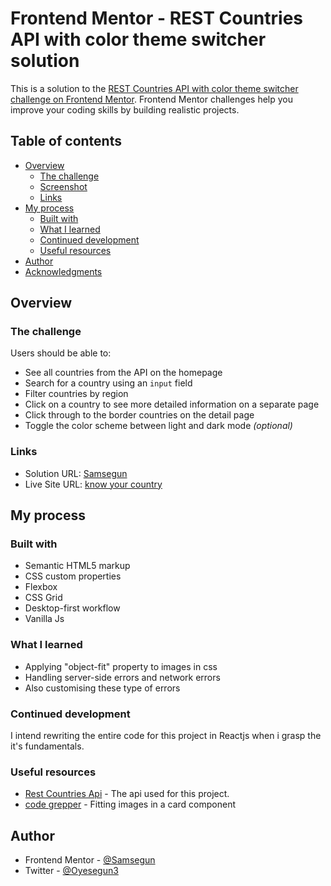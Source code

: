 # Frontend Mentor - REST Countries API with color theme switcher solution

This is a solution to the [REST Countries API with color theme switcher challenge on Frontend Mentor](https://www.frontendmentor.io/challenges/rest-countries-api-with-color-theme-switcher-5cacc469fec04111f7b848ca). Frontend Mentor challenges help you improve your coding skills by building realistic projects.

## Table of contents

- [Overview](#overview)
  - [The challenge](#the-challenge)
  - [Screenshot](#screenshot)
  - [Links](#links)
- [My process](#my-process)
  - [Built with](#built-with)
  - [What I learned](#what-i-learned)
  - [Continued development](#continued-development)
  - [Useful resources](#useful-resources)
- [Author](#author)
- [Acknowledgments](#acknowledgments)

## Overview

### The challenge

Users should be able to:

- See all countries from the API on the homepage
- Search for a country using an `input` field
- Filter countries by region
- Click on a country to see more detailed information on a separate page
- Click through to the border countries on the detail page
- Toggle the color scheme between light and dark mode _(optional)_

### Links

- Solution URL: [Samsegun](https://github.com/Samsegun/know-your-country)
- Live Site URL: [know your country](https://samsegun.github.io/know-your-country/)

## My process

### Built with

- Semantic HTML5 markup
- CSS custom properties
- Flexbox
- CSS Grid
- Desktop-first workflow
- Vanilla Js

### What I learned

- Applying "object-fit" property to images in css
- Handling server-side errors and network errors
- Also customising these type of errors

### Continued development

I intend rewriting the entire code for this project in Reactjs when i grasp the it's fundamentals.

### Useful resources

- [Rest Countries Api](https://www.restcountries.com) - The api used for this project.
- [code grepper](https://https://www.codegrepper.com/code-examples/whatever/css+make+image+same+size+all+cards) - Fitting images in a card component

## Author

- Frontend Mentor - [@Samsegun](https://www.frontendmentor.io/profile/Samsegun)
- Twitter - [@Oyesegun3](https://www.twitter.com/oyesegun3)

